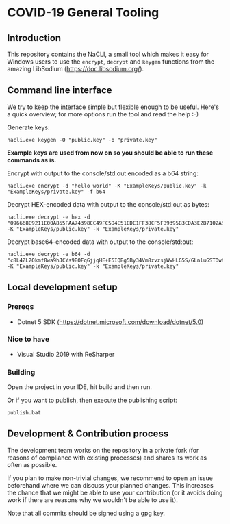# COVID-19 General Tooling

## Introduction

This repository contains the NaCLI, a small tool which makes it easy for Windows users to use the `encrypt`, `decrypt` and `keygen` functions from the amazing LibSodium (https://doc.libsodium.org/).

## Command line interface

We try to keep the interface simple but flexible enough to be useful. Here's a quick overview; for more options run the tool and read the help :-)

Generate keys:

    nacli.exe keygen -O "public.key" -o "private.key"

**Example keys are used from now on so you should be able to run these commands as is.**

Encrypt with output to the console/std:out encoded as a b64 string:

	nacli.exe encrypt -d "hello world" -K "ExampleKeys/public.key" -k "ExampleKeys/private.key" -f b64

Decrypt HEX-encoded data with output to the console/std:out as bytes:

    nacli.exe decrypt -e hex -d "096668C9211E00A855FAA74398CC49FC5D4E51EDE1FF38CF5FB9395B3CDA3E2B7102A5419542EDA01AFDBD91682F1698889C798D30FAF21FE9DA39" -K "ExampleKeys/public.key" -k "ExampleKeys/private.key"
	
Decrypt base64-encoded data with output to the console/std:out:

    nacli.exe decrypt -e b64 -d "c8L4ZL2Qkmf8wa9hJCYs9BOFqGjjqHE+E5IQBg5By34Vm8zvzsjWwHLG5S/GLnluGSTOwtHHtbaMfI4=" -K "ExampleKeys/public.key" -k "ExampleKeys/private.key"

## Local development setup

### Prereqs

* Dotnet 5 SDK (https://dotnet.microsoft.com/download/dotnet/5.0)

### Nice to have

* Visual Studio 2019 with ReSharper

### Building

Open the project in your IDE, hit build and then run.

Or if you want to publish, then execute the publishing script:

	publish.bat


## Development & Contribution process

The development team works on the repository in a private fork (for reasons of compliance with existing processes) and shares its work as often as possible.

If you plan to make non-trivial changes, we recommend to open an issue beforehand where we can discuss your planned changes.
This increases the chance that we might be able to use your contribution (or it avoids doing work if there are reasons why we wouldn't be able to use it).

Note that all commits should be signed using a gpg key.
